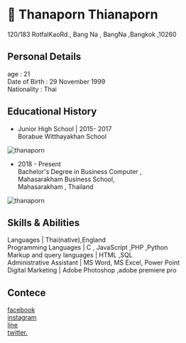 # 👋 Thanaporn Thianaporn
120/183 RotfalKaoRd., Bang Na , BangNa ,Bangkok ,10260
## Personal Details
age :  21 <br>
Date of Birth : 29 November 1999<br>
Nationality : Thai

## Educational History
* Junior High School |  2015- 2017<br>
Borabue Witthayakhan School<br>

![thanaporn](https://lh3.googleusercontent.com/WgT3u1OVgXPdGByoAaPnHyqOY3tvMdc8SsXIRKVrLGFSUa25w355f5RUucu_xJlYdzBuTR3TW23taE-QxWZR53YAj-SrRzXgM0UR8VQvjcD5-GSbNgL5ZzMqcd-2bVtWqAD6ievgYnsqjFrOmPXUOYCqf4sfApa8lKuVnVWEdhGqfxZcUteF7xzIBBbnXYfMcVSW-IjyOtGOIve6EfQqTCAXnEbZvo1BwcYI5DgIq-jvj9IWZ8pHCvua4keBDjCkmsKpbr8-OZIu_oYjbkPMhgtPIYiNMkFdJArZrNpQnT_rNgycUiohCAUlwY4kHSDhbt8Do5zcXhgjo-ReZJDQwwkYqjPyn9ogoBtCJACMDuKw_Um4mU7xBKLHt4YpZPGt1ZnVk4AYDJmnzKH3SpVTe7pXGmT2yvfJk2U_BhV9IK1rAR0Vpd4m9xNZf3Z7WY3J0F2x6UlebH2nSHzwTnILi7EpGkEliSlxbIqQDr8kdz1VjS9SF_nwdldbaQ3FvLts6_kq1wOI6Q9RsaIix5CSN4VQOaF7JxuLPXxh3LnmkUeNwiP18k4UMFQ8qCmjQOKpY8RVDVPwMnYaWrEcjcn92vWpQkpvho_8ubbYgVACjBwwhVnuy4r9T9kOUelddwd7T2k_aW3-9naznQrtHoQ05tnnbHmDgrQIukikhN6BDFReGdMOj1TsVq5pbw9AlrkRfC1d543Si74YKxP1ypmzSfXi=w500-h350-no?authuser=0)<br>
* 2018 - Present<br>
Bachelor's Degree in Business Computer ,<br>
Mahasarakham Business School,<br>
Mahasarakham , Thailand<br>

![thanaporn](https://lh3.googleusercontent.com/Xr7rrCK2uMXKhl-ruOdc_LBxdT8B7ZOlIgeN7C--PnliSuBSph6ixKyjuPUzzzp42ZXiEgBf4WNHdPK1FBsTCGKknv8ftFnU6XeLjiIPKxaOFvzlHAiOOk7qdaDKXx4FgVkZmmPO0mpV_JS2_3xa2FjTKY4WVgjXqyiKIXa7f-nLT59HYo0__DxGpSW-QPBdC6BH6flo4eQEaQAPQFUxA8cX7zkxCkieZ7efAdu_NNb8Lfzr9Qsex8I0cR6wDk-4E1pIl_garRUYvv0gNktWimXfPcfS1Sc82VvCey8fpys1vzNp53YRUxgn5pTsh6yAZnWHclE-ypIXi9kjwTj9j3dabL3icCEJjoaK9o7VeF72qFmkfGv_lJmFulOEy10IwreSBZt52m-Ksik8Nc_MRBwiasOkxTJdVR51cOrDGg4H9dx1XF5KqsQbD5d_rgaDOTRDy9jOeXMCObRMk6JKsax1FX3u5xfWAi-lp19pyZC5I3QLi4P7YPIi1efceMuaTsa5wesdqjYqkJN5t3WreoFRp1kfbSzbCfw1AK2NC7ND204HxcPqkOlQ-zIXLAdQ5Qn3GRfY-eHR7_oGMKTM3YMEyNrqZa-0YRsU3VZPu93PCyLhQW1bmtzT1-qlerbhwNvu7KxFI-PoBRerp7n7qT9_ELnnX1NguhYMuFhlqpO5lKPBtBWPWW4KacLRtZRKSRNXnKmI7TjBP2lzxv8WslqI=w500-h400-no?authuser=0)<br>

## Skills & Abilities
Languages | Thai(native),England <br>
Programming Languages | C , JavaScript ,PHP ,Python <br>
Markup and query languages | HTML ,SQL <br>
Administrative Assistant | MS Word, MS Excel, Power Point <br>
 Digital Marketing | Adobe Photoshop ,adobe premiere pro <br>



## Contece
[facebook](https://www.facebook.com/profile.php?id=100025184304049)<br>
[instagram](https://www.instagram.com/)<br>
[line](https://line.me/ti/p/PAoHQ4GU7x?fbclid=IwAR12ZQb_htrdqET_-lMwJG0i_00_6IIW_y1lRXRvWJXHPY1dUY1cM7pO0vI)<br>
[twitter.](https://twitter.com/ThXthana?s=07&fbclid=IwAR0CPtv56Zg9cI6rexuOHKstP2PQKTKnqaBJKxQ1wqutJytP7a5W1eIUi84)<br>
<!---
<!---
Thanaporn2518/Thanaporn2518 is a ✨ special ✨ repository because its `README.md` (this file) appears on your GitHub profile.
You can click the Preview link to take a look at your changes.
--->
